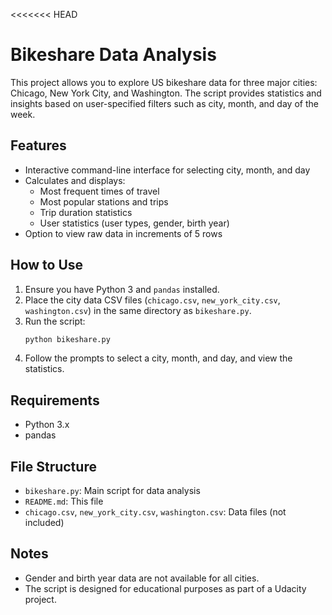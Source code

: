 <<<<<<< HEAD
# Bikeshare Data Analysis

This project allows you to explore US bikeshare data for three major cities: Chicago, New York City, and Washington. The script provides statistics and insights based on user-specified filters such as city, month, and day of the week.

## Features
- Interactive command-line interface for selecting city, month, and day
- Calculates and displays:
  - Most frequent times of travel
  - Most popular stations and trips
  - Trip duration statistics
  - User statistics (user types, gender, birth year)
- Option to view raw data in increments of 5 rows

## How to Use
1. Ensure you have Python 3 and `pandas` installed.
2. Place the city data CSV files (`chicago.csv`, `new_york_city.csv`, `washington.csv`) in the same directory as `bikeshare.py`.
3. Run the script:
   ```bash
   python bikeshare.py
   ```
4. Follow the prompts to select a city, month, and day, and view the statistics.

## Requirements
- Python 3.x
- pandas

## File Structure
- `bikeshare.py`: Main script for data analysis
- `README.md`: This file
- `chicago.csv`, `new_york_city.csv`, `washington.csv`: Data files (not included)

## Notes
- Gender and birth year data are not available for all cities.
- The script is designed for educational purposes as part of a Udacity project. 
